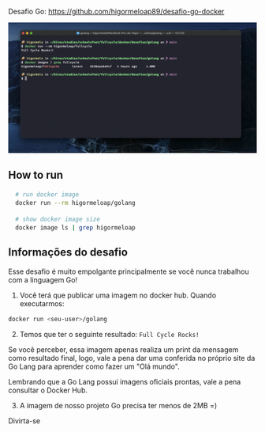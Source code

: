 Desafio Go: https://github.com/higormeloap89/desafio-go-docker

![Screen](./screen.png)

## How to run

```bash
  # run docker image
  docker run --rm higormeloap/golang

  # show docker image size
  docker image ls | grep higormeloap
```

## Informações do desafio

Esse desafio é muito empolgante principalmente se você nunca trabalhou com a linguagem Go!

1) Você terá que publicar uma imagem no docker hub. Quando executarmos:

```bash
docker run <seu-user>/golang
```
2) Temos que ter o seguinte resultado: ```Full Cycle Rocks!```

Se você perceber, essa imagem apenas realiza um print da mensagem como resultado final, logo, vale a pena dar uma conferida no próprio site da Go Lang para aprender como fazer um "Olá mundo".

Lembrando que a Go Lang possui imagens oficiais prontas, vale a pena consultar o Docker Hub.

3) A imagem de nosso projeto Go precisa ter menos de 2MB =)

Divirta-se